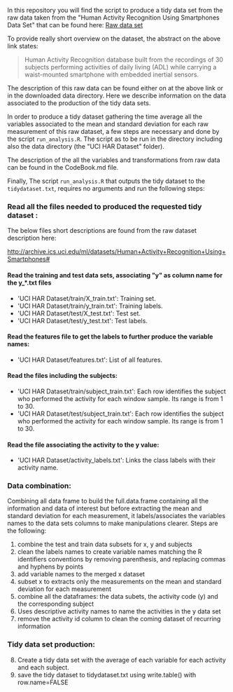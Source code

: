 In this repository you will find the script to produce a tidy data set from the raw data taken from the "Human Activity Recognition Using Smartphones Data Set" that can be found here:
[Raw data set](http://archive.ics.uci.edu/ml/datasets/Human+Activity+Recognition+Using+Smartphones)

To provide really short overview on the dataset, the abstract on the above link states:
> Human Activity Recognition database built from the recordings of 30 subjects performing activities of daily living (ADL) while carrying a waist-mounted smartphone with embedded inertial sensors.

The description of this raw data can be found either on at the above link or in the downloaded data directory. Here we describe information on the data associated to the production of the tidy data sets.

In order to produce a tidy dataset gathering the time average all the variables associated to the mean and standard deviation for each raw measurement of this raw dataset, a few steps are necessary and done by the script `run_analysis.R`. The script as to be run in the directory including also the data directory (the "UCI HAR Dataset" folder). 

The description of the all the variables and transformations from raw data can be found in the CodeBook.md file.

Finally, The script `run_analysis.R` that outputs the tidy dataset to the `tidydataset.txt`, requires no arguments and run the following steps:

### Read all the files needed to produced the requested tidy dataset :
The below files short descriptions are found from the raw dataset description here:

http://archive.ics.uci.edu/ml/datasets/Human+Activity+Recognition+Using+Smartphones#

#### Read the training and test data sets, associating "y" as column name for the y_*.txt files
- 'UCI HAR Dataset/train/X_train.txt': Training set.
- 'UCI HAR Dataset/train/y_train.txt': Training labels.
- 'UCI HAR Dataset/test/X_test.txt': Test set.
- 'UCI HAR Dataset/test/y_test.txt': Test labels.

#### Read the features file to get the labels to further produce the variable names:
- 'UCI HAR Dataset/features.txt': List of all features.

#### Read the files including the subjects:
- 'UCI HAR Dataset/train/subject_train.txt': Each row identifies the subject who performed the activity for each window sample. Its range is from 1 to 30.
- 'UCI HAR Dataset/test/subject_train.txt': Each row identifies the subject who performed the activity for each window sample. Its range is from 1 to 30. 

#### Read the file associating the activity to the y value:
- 'UCI HAR Dataset/activity_labels.txt': Links the class labels with their activity name.

### Data combination:
Combining all data frame to build the full.data.frame containing all the information and data of interest
but before extracting the mean and standard deviation for each measurement, it labels/associates the variables names to the data sets columns to make manipulations clearer.
Steps are the following:

1. combine the test and train data subsets for x, y and subjects 
2. clean the labels names to create variable names matching the R identifiers conventions by removing parenthesis, and replacing commas and hyphens by points
3. add variable names to the merged x dataset 
4. subset x to extracts only the measurements on the mean and standard deviation for each measurement
5. combine all the dataframes: the  data subets, the activity code (y) and the corresponding subject
6. Uses descriptive activity names to name the activities in the y data set
7. remove the activity id column to clean the coming dataset of recurring information

### Tidy data set production:

8. Create a tidy data set with the average of each variable for each activity and each subject.
9. save the tidy dataset to tidydataset.txt using write.table() with row.name=FALSE 
